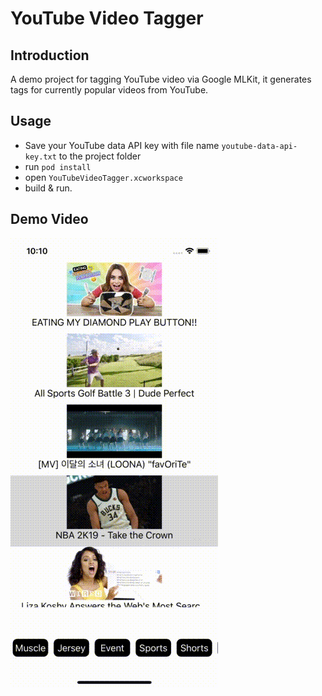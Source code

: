 # YouTube Video Tagger

## Introduction

A demo project for tagging YouTube video via Google MLKit, it generates tags for currently popular videos from YouTube.

## Usage

 - Save your YouTube data API key with file name `youtube-data-api-key.txt` to the project folder
 - run `pod install`
 - open `YouTubeVideoTagger.xcworkspace`
 - build & run.

## Demo Video

![demo](image/demo.gif)
